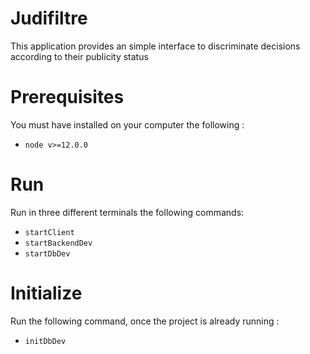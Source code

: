 # Judifiltre

This application provides an simple interface to discriminate decisions according to their publicity status

# Prerequisites

You must have installed on your computer the following :

- `node v>=12.0.0`

# Run

Run in three different terminals the following commands:

- `startClient`
- `startBackendDev`
- `startDbDev`

# Initialize

Run the following command, once the project is already running :

- `initDbDev`
